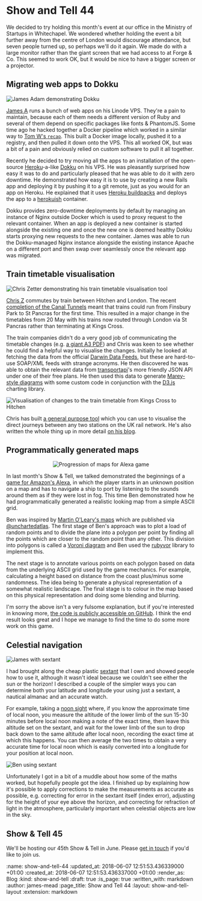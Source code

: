 Show and Tell 44
================

We decided to try holding this month's event at our office in the Ministry of Startups in Whitechapel. We wondered whether holding the event a bit further away from the centre of London would discourage attendance, but seven people turned up, so perhaps we'll do it again. We made do with a large monitor rather than the giant screen that we had access to at Forge & Co. This seemed to work OK, but it would be nice to have a bigger screen or a projector.

## Migrating web apps to Dokku

![James Adam demonstrating Dokku](/images/blog/2018-06-07-show-and-tell-44-james-adam-dokku-demo.jpg)

[James A][] runs a bunch of web apps on his Linode VPS. They're a pain to maintain, because each of them needs a different version of Ruby and several of them depend on specific packages like fonts & PhantomJS. Some time ago he hacked together a Docker pipeline which worked in a similar way to [Tom W's `recap`][recap-repo]. This built a Docker image locally, pushed it to a registry, and then pulled it down onto the VPS. This all worked OK, but was a bit of a pain and obviously relied on custom software to pull it all together.

Recently he decided to try moving all the apps to an installation of the open-source [Heroku][]-a-like [Dokku][] on his VPS. He was pleasantly surprised how easy it was to do and particularly pleased that he was able to do it with zero downtime. He demonstrated how easy it is to use by creating a new Rails app and deploying it by pushing it to a git remote, just as you would for an app on Heroku. He explained that it uses [Heroku buildpacks][] and deploys the app to a [herokuish][] container.

Dokku provides zero-downtime deployments by default by managing an instance of Nginx outside Docker which is used to proxy request to the relevant container. When an app is deployed a new container is started alongside the existing one and once the new one is deemed healthy Dokku starts proxying new requests to the new container. James was able to run the Dokku-managed Nginx instance alongside the existing instance Apache on a different port and then swap over seamlessly once the relevant app was migrated.


## Train timetable visualisation

![Chris Zetter demonstrating his train timetable visualisation tool](/images/blog/2018-06-07-show-and-tell-44-chris-zetter-marey-diagram-demo.jpg)

[Chris Z][] commutes by train between Hitchen and London. The recent [completion of the Canal Tunnels][canal-tunnels] meant that trains could run from Finsbury Park to St Pancras for the first time.  This resulted in a major change in the timetables from 20 May with his trains now routed through London via St Pancras rather than terminating at Kings Cross.

The train companies didn't do a very good job of communicating the timetable changes (e.g. [a giant A3 PDF][thameslink-timetable]) and Chris was keen to see whether he could find a helpful way to visualise the changes. Initially he looked at fetching the data from the official [Darwin Data Feeds][], but these are hard-to-use SOAP/XML feeds with strange acronyms. He then discovered he was able to obtain the relevant data from [transportapi][]'s more friendly JSON API under one of their free plans. He then used this data to generate [Marey-style diagrams][] with some custom code in conjunction with the [D3.js][] charting library.

![Visualisation of changes to the train timetable from Kings Cross to Hitchen](/images/blog/2018-06-07-show-and-tell-44-kings-cross-to-hitchin-marey-diagram.png)

Chris has built [a general purpose tool][changes-tool] which you can use to visualise the direct journeys between any two stations on the UK rail network. He's also written the whole thing up in more detail [on his blog][changes-article].


## Programmatically generated maps

<p style="text-align: center">
  <img src="/images/blog/2018-06-07-show-and-tell-44-animated-maps.gif" alt="Progression of maps for Alexa game">
</p>

In last month's Show & Tell, we talked demonstrated the beginnings of a [game for Amazon's Alexa][we-didnt-mean-to-go-to-sea], in which the player starts in an unknown position on a map and has to navigate a ship to port by listening to the sounds around them as if they were lost in fog. This time Ben demonstrated how he had programmatically generated a realistic looking map from a simple ASCII grid.

Ben was inspired by [Martin O'Leary's maps][mewo2-maps] which are published via [@unchartedatlas][unchartedatlas]. The first stage of Ben's approach was to plot a load of random points and to divide the plane into a polygon per point by finding all the points which are closer to the random point than any other. This division into polygons is called a [Voroni diagram][] and Ben used the [rubyvor](https://github.com/abscondment/rubyvor) library to implement this.

The next stage is to annotate various points on each polygon based on data from the underlying ASCII grid used by the game mechanics. For example, calculating a height based on distance from the coast plus/minus some randomness. The idea being to generate a physical representation of a somewhat realistic landscape. The final stage is to colour in the map based on this physical representation and doing some blending and blurring.

I'm sorry the above isn't a very fulsome explanation, but if you're interested in knowing more, [the code is publicly accessible on GitHub][mapgen]. I think the end result looks great and I hope we manage to find the time to do some more work on this game.


## Celestial navigation

![James with sextant](/images/blog/2018-06-07-show-and-tell-44-james-with-sextant.jpg)

I had brought along the cheap plastic [sextant][] that I own and showed people how to use it, although it wasn't ideal because we couldn't see either the sun or the horizon! I described a couple of the simpler ways you can determine both your latitude and longitude your using just a sextant, a nautical almanac and an accurate watch.

For example, taking a [noon sight][] where, if you know the approximate time of local noon, you measure the altitude of the lower limb of the sun 15-30 minutes before local noon making a note of the exact time, then leave this altitude set on the sextant, and wait for the lower limb of the sun to drop back down to the same altitude after local noon, recording the exact time at which this happens. You can then average the two times to obtain a very accurate time for local noon which is easily converted into a longitude for your position at local noon.

![Ben using sextant](/images/blog/2018-06-07-show-and-tell-44-ben-using-sextant.jpg)

Unfortunately I got in a bit of a muddle about how some of the maths worked, but hopefully people got the idea. I finished up by explaining how it's possible to apply corrections to make the measurements as accurate as possible, e.g. correcting for error in the sextant itself (index error), adjusting for the height of your eye above the horizon, and correcting for refraction of light in the atmosphere, particularly important when celestial objects are low in the sky.

## Show & Tell 45

We'll be hosting our 45th Show & Tell in June. Please [get in touch][contact] if you'd like to join us.

[James A]: http://lazyatom.com/
[recap-repo]: https://github.com/tomafro/recap
[Heroku]: https://www.heroku.com/
[Dokku]: http://dokku.viewdocs.io/dokku/
[Heroku buildpacks]: https://devcenter.heroku.com/articles/buildpacks
[herokuish]: https://github.com/gliderlabs/herokuish
[canal-tunnels]: http://www.thameslinkprogramme.co.uk/canal-tunnels-open-new-north-south-london-connections-first-time
[Chris Z]: https://chriszetter.com/
[thameslink-timetable]: https://www.railplan2020.com/-/media/goahead/railplan2020/may-timetables/tl-may-2018-thameslink-in-to--from-great-northern-mondays-to-fridays.pdf?la=en
[transportapi]: https://www.transportapi.com/
[Marey-style diagrams]: https://www.edwardtufte.com/bboard/q-and-a-fetch-msg?msg_id=0003zP#bboard_content
[D3.js]: https://d3js.org/
[changes-tool]: https://changes.chriszetter.com/
[changes-article]: https://chriszetter.com/blog/2018/05/11/visualizing-changes-to-rail-services/
[Darwin Data Feeds]: http://www.nationalrail.co.uk/100296.aspx
[we-didnt-mean-to-go-to-sea]: /show-and-tell-43#writing-a-game-for-the-amazon-alexa
[unchartedatlas]: https://twitter.com/unchartedatlas
[Voroni diagram]: https://en.wikipedia.org/wiki/Voronoi_diagram
[noon sight]: https://en.wikipedia.org/wiki/Longitude_by_chronometer#Noon_sight_for_Longitude
[contact]: /contact
[mewo2-maps]: https://mewo2.com/notes/terrain/
[sextant]: https://en.wikipedia.org/wiki/Sextant
[mapgen]: https://github.com/freerange/we-didnt-mean-to-go-to-sea/blob/d450474e7f5b657fd3dd96c9c6361043eaa6c779/maps/mapgen.rb


:name: show-and-tell-44
:updated_at: 2018-06-07 12:51:53.436339000 +01:00
:created_at: 2018-06-07 12:51:53.436337000 +01:00
:render_as: Blog
:kind: show-and-tell
:draft: true
:is_page: true
:written_with: markdown
:author: james-mead
:page_title: Show and Tell 44
:layout: show-and-tell-layout
:extension: markdown
